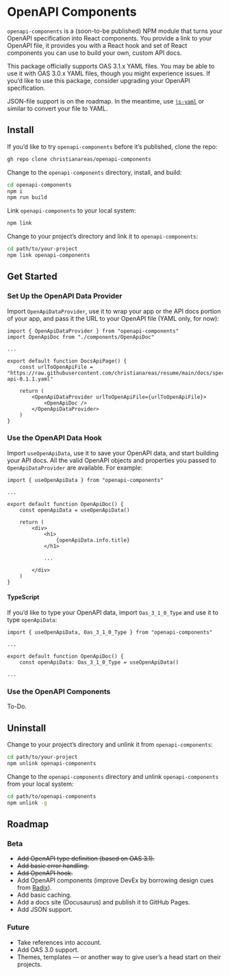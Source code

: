 # OpenAPI Components
`openapi-components` is a (soon-to-be published) NPM module that turns your OpenAPI specification into React components. You provide a link to your OpenAPI file, it provides you with a React hook and set of React components you can use to build your own, custom API docs.

This package officially supports OAS 3.1.x YAML files. You may be able to use it with OAS 3.0.x YAML files, though you might experience issues. If you’d like to use this package, consider upgrading your OpenAPI specification.

JSON-file support is on the roadmap. In the meantime, use [`js-yaml`](https://www.npmjs.com/package/js-yaml) or similar to convert your file to YAML.

## Install
If you’d like to try `openapi-components` before it’s published, clone the repo:

```bash
gh repo clone christianareas/openapi-components
```

Change to the `openapi-components` directory, install, and build:

```bash
cd openapi-components
npm i
npm run build
```

Link `openapi-components` to your local system:

```bash
npm link
```

Change to your project’s directory and link it to `openapi-components`:

```bash
cd path/to/your-project
npm link openapi-components
```


## Get Started

### Set Up the OpenAPI Data Provider
Import `OpenApiDataProvider`, use it to wrap your app or the API docs portion of your app, and pass it the URL to your OpenAPI file (YAML only, for now):

```tsx
import { OpenApiDataProvider } from "openapi-components"
import OpenApiDoc from "./components/OpenApiDoc"

...

export default function DocsApiPage() {
	const urlToOpenApiFile = "https://raw.githubusercontent.com/christianareas/resume/main/docs/spec/_versions/resume-api-0.1.1.yaml"

	return (
		<OpenApiDataProvider urlToOpenApiFile={urlToOpenApiFile}>
			<OpenApiDoc />
		</OpenApiDataProvider>
	)
}
```

### Use the OpenAPI Data Hook
Import `useOpenApiData`, use it to save your OpenAPI data, and start building your API docs. All the valid OpenAPI objects and properties you passed to `OpenApiDataProvider` are available. For example:

```tsx
import { useOpenApiData } from "openapi-components"

...

export default function OpenApiDoc() {
	const openApiData = useOpenApiData()

	return (
		<div>
			<h1>
				{openApiData.info.title}
			</h1>
			
			...
			
		</div>
	)
}
```

#### TypeScript
If you’d like to type your OpenAPI data, import `Oas_3_1_0_Type` and use it to type `openApiData`:

```tsx
import { useOpenApiData, Oas_3_1_0_Type } from "openapi-components"

...

export default function OpenApiDoc() {
	const openApiData: Oas_3_1_0_Type = useOpenApiData()

...
```

### Use the OpenAPI Components
To-Do.


## Uninstall
Change to your project’s directory and unlink it from `openapi-components`:

```bash
cd path/to/your-project
npm unlink openapi-components
```

Change to the `openapi-components` directory and unlink `openapi-components` from your local system:

```bash
cd path/to/openapi-components
npm unlink -g
```


## Roadmap

### Beta
- ~~Add OpenAPI type definition (based on OAS 3.1).~~
- ~~Add basic error handling.~~
- ~~Add OpenAPI hook.~~
- Add OpenAPI components (improve DevEx by borrowing design cues from [Radix](https://www.radix-ui.com)).
- Add basic caching.
- Add a docs site (Docusaurus) and publish it to GitHub Pages.
- Add JSON support.


### Future
- Take references into account.
- Add OAS 3.0 support.
- Themes, templates — or another way to give user’s a head start on their projects.